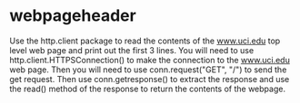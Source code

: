 # webpageheader
Use the http.client package to read the contents of the www.uci.edu top level web page and print out the first 3 lines. You will need to use http.client.HTTPSConnection() to make the connection to the www.uci.edu web page. Then you will need to use conn.request("GET", "/") to send the get request. Then use conn.getresponse() to extract the response and use the read() method of the response to return the contents of the webpage.
